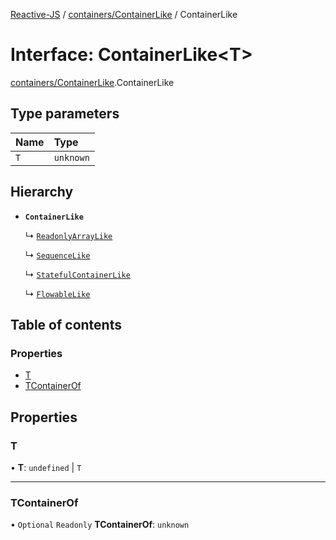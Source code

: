 [Reactive-JS](../README.md) / [containers/ContainerLike](../modules/containers_ContainerLike.md) / ContainerLike

# Interface: ContainerLike<T\>

[containers/ContainerLike](../modules/containers_ContainerLike.md).ContainerLike

## Type parameters

| Name | Type |
| :------ | :------ |
| `T` | `unknown` |

## Hierarchy

- **`ContainerLike`**

  ↳ [`ReadonlyArrayLike`](containers_ReadonlyArrayLike.ReadonlyArrayLike.md)

  ↳ [`SequenceLike`](containers_SequenceLike.SequenceLike.md)

  ↳ [`StatefulContainerLike`](containers_StatefulContainerLike.StatefulContainerLike.md)

  ↳ [`FlowableLike`](streaming_FlowableLike.FlowableLike.md)

## Table of contents

### Properties

- [T](containers_ContainerLike.ContainerLike.md#t)
- [TContainerOf](containers_ContainerLike.ContainerLike.md#tcontainerof)

## Properties

### T

• **T**: `undefined` \| `T`

___

### TContainerOf

• `Optional` `Readonly` **TContainerOf**: `unknown`
